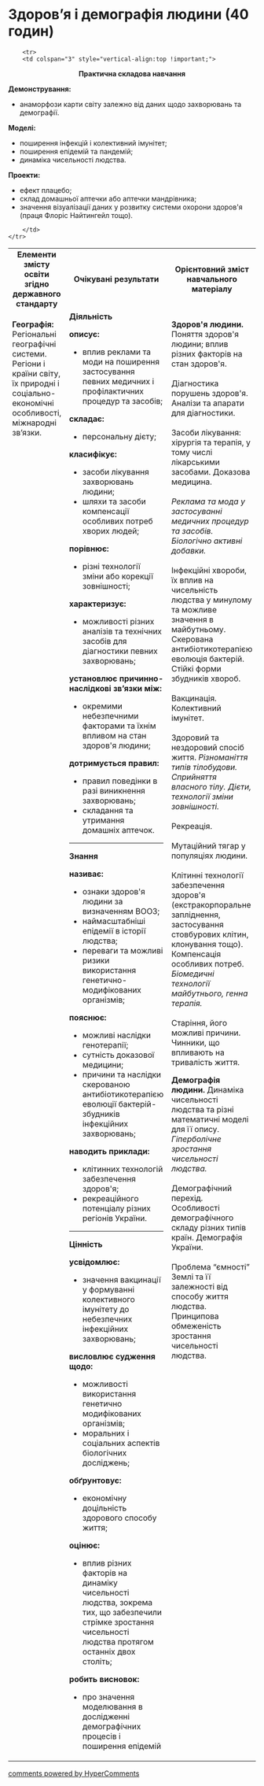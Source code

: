 <div id="hypercomments_widget" class="js-hypercomments-widget invisible"></div>

# Здоров’я і демографія людини (40 годин)

<table>
	<tr>
		<td width="35%" align="center"><b>Елементи змісту освіти згідно державного стандарту</b></td>
		<td width="35%" align="center"><b>Очікувані результати</b></td>
		<td width="30%" align="center"><b>Орієнтовний зміст навчального матеріалу</b></td>
	</tr>
	<tr>
		<td width="35%" style="vertical-align:top !important;">
<p><b>Географія:</b>  Регіональні географічні системи.  Регіони і країни світу, їх природні і соціально-економічні особливості, міжнародні зв’язки. </p>
		</td>
		<td width="35%" style="vertical-align:top !important;">
<b>Діяльність</b><br>
    <p><b>описує: </b><br><ul>
    <li>вплив реклами та моди на поширення застосування певних  медичних і профілактичних процедур та засобів;</li>
    </ul>
    <b>складає:</b><br><ul>
    <li>персональну дієту;</li>
    </ul>
    <b>класифікує: </b><br><ul>
    <li>засоби лікування захворювань людини; </li>
    <li>шляхи та засоби компенсації особливих потреб хворих людей;</li>
    </ul>
    <b>порівнює: </b><br><ul>
    <li>різні технології зміни або корекції зовнішності;</li>
    </ul>
    <b>характеризує: </b><br><ul>
    <li>можливості різних аналізів та технічних засобів для діагностики певних захворювань;</li>
    </ul>
    <b>установлює причинно-наслідкові зв’язки між:</b><br><ul>
    <li>окремими небезпечними факторами та їхнім впливом на стан здоров'я людини;</li>
    </ul>
    <b>дотримується правил: </b><br><ul>
    <li>правил поведінки в разі виникнення захворювань;</li>
    <li>складання та утримання домашніх аптечок.</li>
    </ul></p>
		<hr>
		<b>Знання</b><br>
    <p><b>називає: </b><br><ul>
    <li>ознаки здоров'я людини за визначенням ВООЗ;</li>
    <li>наймасштабніші епідемії в історії людства;</li>
    <li>переваги та можливі ризики використання генетично-модифікованих організмів; </li>
    </ul>
    <b>пояснює: </b><br><ul>
    <li>можливі наслідки генотерапії;</li>
    <li>сутність доказової медицини;</li>
    <li>причини та наслідки скерованою антибіотикотерапією еволюції бактерій-збудників інфекційних захворювань;</li>
    </ul>
    <b>наводить приклади:</b><br><ul>
    <li>клітинних технологій забезпечення здоров'я;</li>
    <li>рекреаційного потенціалу різних регіонів України.</li>
    </ul></p>
		<hr>
				<b>Цінність</b><br>
    <p><b>усвідомлює: </b><br><ul>
    <li>значення вакцинації у формуванні колективного імунітету до небезпечних інфекційних захворювань;</li>
    </ul>
    <b>висловлює судження щодо:</b><br><ul>
    <li>можливості використання генетично модифікованих організмів; </li>
    <li>моральних і соціальних аспектів біологічних досліджень;</li>
    </ul>
    <b>обґрунтовує: </b><br><ul>
    <li>економічну доцільність здорового способу життя;</li>
    </ul>
    <b>оцінює:</b><br><ul>
    <li>вплив різних факторів на динаміку чисельності людства, зокрема тих, що забезпечили стрімке зростання чисельності людства протягом останніх двох століть;</li>
    </ul>
    <b>робить висновок:</b><br><ul>
    <li>про значення моделювання в дослідженні демографічних процесів і поширення епідемій</li>
    </ul></p>
		</td>		
		<td width="30%" style="vertical-align:top !important;">
<p><b>Здоров'я людини.</b> Поняття здоров'я людини; вплив різних факторів на стан здоров'я.<br><br>
Діагностика порушень здоров'я. Аналізи та апарати для діагностики. <br><br>
Засоби лікування: хірургія та терапія, у тому числі лікарськими засобами. Доказова медицина.<br><br>
<i>Реклама та мода у застосуванні медичних процедур та засобів. Біологічно активні добавки.</i><br><br>
Інфекційні хвороби, їх вплив на чисельність людства у минулому та можливе значення в майбутньому. Скерована антибіотикотерапією еволюція бактерій. Стійкі форми збудників хвороб. <br><br>
Вакцинація. Колективний імунітет.<br><br>
Здоровий та нездоровий спосіб життя. <i>Різноманіття типів тілобудови. Сприйняття власного тілу. Дієти, технології зміни зовнішності.</i> <br><br>
Рекреація.<br><br>
Мутаційний тягар у популяціях людини.<br><br>
Клітинні технології забезпечення здоров'я (екстракорпоральне запліднення, застосування стовбурових клітин, клонування тощо). Компенсація особливих потреб. <i>Біомедичні технології майбутнього, генна терапія.</i><br><br>
Старіння, його можливі причини. Чинники, що впливають на тривалість життя. </p>
<p><b>Демографія людини.</b> Динаміка чисельності людства та різні математичні моделі для її опису. <i>Гіперболічне зростання чисельності людства.</i> <br><br>
Демографічний перехід. Особливості демографічного складу різних типів країн. Демографія України.<br><br>
Проблема “ємності” Землі та її залежності від способу життя людства. Принципова обмеженість зростання чисельності людства.</p>
		</td>
	</tr>

		<tr>
		<td colspan="3" style="vertical-align:top !important;">
<p align="center"><b>Практична складова навчання</b></p>
<p><b>Демонстрування:</b><br>
<ul>
    <li>анаморфози карти світу залежно від даних щодо захворювань та демографії.</li>
</ul></p>
<p><b>Моделі:</b><br>
<ul>
    <li>поширення інфекцій і колективний імунітет;</li>
    <li>поширення епідемій та пандемій;</li>
    <li>динаміка чисельності людства.</li>
</ul></p>
<p><b>Проекти:</b><br>
<ul>
    <li>ефект плацебо;</li>
    <li>склад домашньої аптечки або аптечки мандрівника;</li>
    <li>значення візуалізації даних у розвитку системи  охорони здоров'я (праця Флоріс Найтингейл тощо).</li>
</ul></p>

		</td>
	</tr>
</table>





<div class="js-hypercomments-container">
<a href="http://hypercomments.com" class="hc-link" title="comments widget">comments powered by HyperComments</a>
</div>